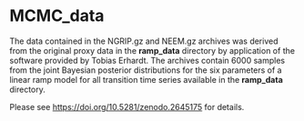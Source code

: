 MCMC_data
=========

The data contained in the NGRIP.gz and NEEM.gz archives was
derived from the original proxy data in the **ramp_data**
directory by application of the software provided by Tobias
Erhardt. The archives contain 6000 samples from the joint
Bayesian posterior distributions for the six parameters of a
linear ramp model for all transition time series available in the
**ramp_data** directory.

Please see https://doi.org/10.5281/zenodo.2645175 for
details. 

